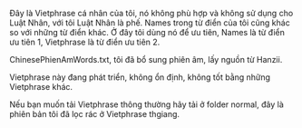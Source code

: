 Đây là Vietphrase cá nhân của tôi, nó không phù hợp và không sử dụng cho Luật Nhân, với tôi Luật Nhân là phế. Names trong từ điển của tôi cũng khác so với những từ điển khác. Ở đây tôi dùng nó để ưu tiên, Names là từ điển ưu tiên 1, Vietphrase là từ điển ưu tiên 2.

ChinesePhienAmWords.txt, tôi đã bổ sung phiên âm, lấy nguồn từ Hanzii.

Vietphrase này đang phát triển, không ổn định, không tốt bằng những Vietphrase khác.

Nếu bạn muốn tải Vietphrase thông thường hãy tải ở folder normal, đây là phiên bản tôi đã lọc rác ở Vietphrase thgiang.
